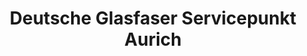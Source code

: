 ---
title: "Deutsche Glasfaser Servicepunkt Aurich"
url: /aurich/deutsche-glasfaser-servicepunkt-aurich/
shop: Handy
---